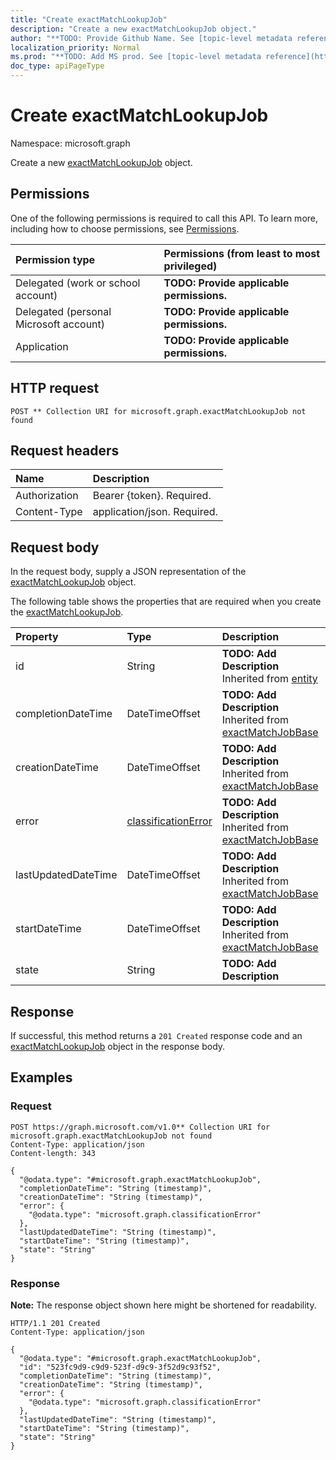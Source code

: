 ```yaml
---
title: "Create exactMatchLookupJob"
description: "Create a new exactMatchLookupJob object."
author: "**TODO: Provide Github Name. See [topic-level metadata reference](https://msgo.azurewebsites.net/add/document/guidelines/metadata.html#topic-level-metadata)**"
localization_priority: Normal
ms.prod: "**TODO: Add MS prod. See [topic-level metadata reference](https://msgo.azurewebsites.net/add/document/guidelines/metadata.html#topic-level-metadata)**"
doc_type: apiPageType
---
```


# Create exactMatchLookupJob
Namespace: microsoft.graph



Create a new [exactMatchLookupJob](../resources/exactmatchlookupjob.md) object.

## Permissions
One of the following permissions is required to call this API. To learn more, including how to choose permissions, see [Permissions](/graph/permissions-reference).

|Permission type|Permissions (from least to most privileged)|
|:---|:---|
|Delegated (work or school account)|**TODO: Provide applicable permissions.**|
|Delegated (personal Microsoft account)|**TODO: Provide applicable permissions.**|
|Application|**TODO: Provide applicable permissions.**|

## HTTP request

<!-- {
  "blockType": "ignored"
}
-->
``` http
POST ** Collection URI for microsoft.graph.exactMatchLookupJob not found
```

## Request headers
|Name|Description|
|:---|:---|
|Authorization|Bearer {token}. Required.|
|Content-Type|application/json. Required.|

## Request body
In the request body, supply a JSON representation of the [exactMatchLookupJob](../resources/exactmatchlookupjob.md) object.

The following table shows the properties that are required when you create the [exactMatchLookupJob](../resources/exactmatchlookupjob.md).

|Property|Type|Description|
|:---|:---|:---|
|id|String|**TODO: Add Description** Inherited from [entity](../resources/entity.md)|
|completionDateTime|DateTimeOffset|**TODO: Add Description** Inherited from [exactMatchJobBase](../resources/exactmatchjobbase.md)|
|creationDateTime|DateTimeOffset|**TODO: Add Description** Inherited from [exactMatchJobBase](../resources/exactmatchjobbase.md)|
|error|[classificationError](../resources/classificationerror.md)|**TODO: Add Description** Inherited from [exactMatchJobBase](../resources/exactmatchjobbase.md)|
|lastUpdatedDateTime|DateTimeOffset|**TODO: Add Description** Inherited from [exactMatchJobBase](../resources/exactmatchjobbase.md)|
|startDateTime|DateTimeOffset|**TODO: Add Description** Inherited from [exactMatchJobBase](../resources/exactmatchjobbase.md)|
|state|String|**TODO: Add Description**|



## Response

If successful, this method returns a `201 Created` response code and an [exactMatchLookupJob](../resources/exactmatchlookupjob.md) object in the response body.

## Examples

### Request
<!-- {
  "blockType": "request",
  "name": "create_exactmatchlookupjob_from_"
}
-->
``` http
POST https://graph.microsoft.com/v1.0** Collection URI for microsoft.graph.exactMatchLookupJob not found
Content-Type: application/json
Content-length: 343

{
  "@odata.type": "#microsoft.graph.exactMatchLookupJob",
  "completionDateTime": "String (timestamp)",
  "creationDateTime": "String (timestamp)",
  "error": {
    "@odata.type": "microsoft.graph.classificationError"
  },
  "lastUpdatedDateTime": "String (timestamp)",
  "startDateTime": "String (timestamp)",
  "state": "String"
}
```


### Response
**Note:** The response object shown here might be shortened for readability.
<!-- {
  "blockType": "response",
  "truncated": true,
  "@odata.type": "microsoft.graph.exactMatchLookupJob"
}
-->
``` http
HTTP/1.1 201 Created
Content-Type: application/json

{
  "@odata.type": "#microsoft.graph.exactMatchLookupJob",
  "id": "523fc9d9-c9d9-523f-d9c9-3f52d9c93f52",
  "completionDateTime": "String (timestamp)",
  "creationDateTime": "String (timestamp)",
  "error": {
    "@odata.type": "microsoft.graph.classificationError"
  },
  "lastUpdatedDateTime": "String (timestamp)",
  "startDateTime": "String (timestamp)",
  "state": "String"
}
```

